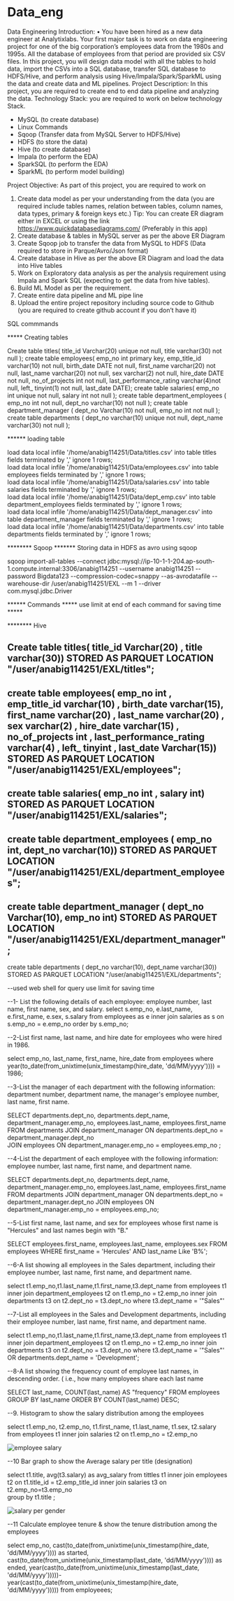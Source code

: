 # Data_eng

Data Engineering
Introduction:
• You have been hired as a new data engineer at Analytixlabs. Your first major task is to work on data engineering
project for one of the big corporation’s employees data from the 1980s and 1995s. All the database of employees
from that period are provided six CSV files. In this project, you will design data model with all the tables to hold data,
import the CSVs into a SQL database, transfer SQL database to HDFS/Hive, and perform analysis using
Hive/Impala/Spark/SparkML using the data and create data and ML pipelines.
Project Description:
In this project, you are required to create end to end data pipeline and analyzing the data.
Technology Stack:
you are required to work on below technology Stack.
- MySQL (to create database)
- Linux Commands
- Sqoop (Transfer data from MySQL Server to HDFS/Hive)
- HDFS (to store the data)
- Hive (to create database)
- Impala (to perform the EDA)
- SparkSQL (to perform the EDA)
- SparkML (to perform model building)


Project Objective: As part of this project, you are required to work on
1. Create data model as per your understanding from the data (you are required include tables names, relation between
tables, column names, data types, primary & foreign keys etc.)
Tip: You can create ER diagram either in EXCEL or using the link https://www.quickdatabasediagrams.com/ (Preferably in this app)
2. Create database & tables in MySQL server as per the above ER Diagram
3. Create Sqoop job to transfer the data from MySQL to HDFS (Data required to store in Parque/Avro/Json format)
4. Create database in Hive as per the above ER Diagram and load the data into Hive tables
5. Work on Exploratory data analysis as per the analysis requirement using Impala and Spark SQL (expecting to get the data
from hive tables).
6. Build ML Model as per the requirement.
7. Create entire data pipeline and ML pipe line
8. Upload the entire project repository including source code to Github (you are required to create github account if you
don’t have it)

SQL commmands 

***** Creating tables

Create table titles( title_id Varchar(20) unique not null, title varchar(30) not null );
create table employees( emp_no int primary key,  emp_title_id varchar(10) not null,  birth_date DATE not null,  first_name varchar(20) not null,  last_name varchar(20) not null,  sex varchar(2) not null,  hire_date DATE not null,  no_of_projects int not null,  last_performance_rating varchar(4)not null,  left_ tinyint(1) not null,  last_date DATE);
create table salaries( emp_no int unique not null, salary int not null ); 
create table department_employees ( emp_no int not null, dept_no varchar(10) not null );
create table department_manager ( dept_no Varchar(10) not null, emp_no int not null );
create table departments ( dept_no varchar(10) unique not null, dept_name varchar(30) not null );

****** loading table

load data local infile '/home/anabig114251/Data/titles.csv' into table titles fields terminated by ',' ignore 1 rows;                                     
load data local infile '/home/anabig114251/Data/employees.csv' into table employees fields terminated by ',' ignore 1 rows;                                     
load data local infile '/home/anabig114251/Data/salaries.csv' into table salaries fields terminated by ',' ignore 1 rows;                                     
load data local infile '/home/anabig114251/Data/dept_emp.csv' into table department_employees fields terminated by ',' ignore 1 rows;                                     
load data local infile '/home/anabig114251/Data/dept_manager.csv' into table department_manager fields terminated by ',' ignore 1 rows;                                     
load data local infile '/home/anabig114251/Data/departments.csv' into table departments fields terminated by ',' ignore 1 rows; 




******** Sqoop ******* Storing data in HDFS as avro using sqoop

sqoop import-all-tables --connect jdbc:mysql://ip-10-1-1-204.ap-south-1.compute.internal:3306/anabig114251 --username anabig114251 --password Bigdata123 --compression-codec=snappy --as-avrodatafile --warehouse-dir /user/anabig114251/EXL --m 1 --driver com.mysql.jdbc.Driver 

                                    
****** Commands ***** use limit at end of each command for saving time *****


******** Hive


Create table titles( title_id Varchar(20) , title varchar(30))
STORED AS PARQUET LOCATION "/user/anabig114251/EXL/titles";
--
create table employees( emp_no int ,  emp_title_id varchar(10) ,  birth_date varchar(15),  first_name varchar(20) ,  last_name varchar(20) ,  sex varchar(2) ,  hire_date varchar(15) ,  no_of_projects int ,  last_performance_rating varchar(4) ,  left_ tinyint ,  last_date Varchar(15))
STORED AS PARQUET LOCATION "/user/anabig114251/EXL/employees";
--
create table salaries( emp_no int , salary int)
STORED AS PARQUET LOCATION "/user/anabig114251/EXL/salaries";
--
create table department_employees ( emp_no int, dept_no varchar(10))
STORED AS PARQUET LOCATION "/user/anabig114251/EXL/department_employees";
--
create table department_manager ( dept_no Varchar(10), emp_no int)
STORED AS PARQUET LOCATION "/user/anabig114251/EXL/department_manager";
--
create table departments ( dept_no varchar(10), dept_name varchar(30))
STORED AS PARQUET LOCATION "/user/anabig114251/EXL/departments";

--used web shell for query use limit for saving time

--1- List the following details of each employee: employee number, last name, first name, sex, and salary. 
select s.emp_no, e.last_name, e.first_name, e.sex, s.salary
from employees as e
inner join salaries as s
on s.emp_no = e.emp_no
order by s.emp_no;

--2-List first name, last name, and hire date for employees who were hired in 1986.

select emp_no, last_name, first_name, hire_date 
from employees 
where year(to_date(from_unixtime(unix_timestamp(hire_date, 'dd/MM/yyyy')))) = 1986;


--3-List the manager of each department with the following information: department number, department name, the manager's employee number, last name, first name.

SELECT departments.dept_no, departments.dept_name, department_manager.emp_no, employees.last_name, employees.first_name 
FROM departments 
JOIN department_manager  ON departments.dept_no = department_manager.dept_no  
JOIN employees  ON department_manager.emp_no = employees.emp_no ;

--4-List the department of each employee with the following information: employee number, last name, first name, and department name.

SELECT departments.dept_no, departments.dept_name, department_manager.emp_no, employees.last_name, employees.first_name
FROM departments
JOIN department_manager
ON departments.dept_no = department_manager.dept_no
JOIN employees
ON department_manager.emp_no = employees.emp_no;
                                                                                                                                                                      

--5-List first name, last name, and sex for employees whose first name is "Hercules" and last names begin with "B."

SELECT employees.first_name, employees.last_name, employees.sex
FROM employees
WHERE first_name = 'Hercules'
AND last_name Like 'B%';

--6-A list showing all employees in the Sales department, including their employee number, last name, first name, and department name.

select t1.emp_no,t1.last_name,t1.first_name,t3.dept_name from employees t1 inner join department_employees t2 on t1.emp_no = t2.emp_no 
  inner join departments t3 on t2.dept_no = t3.dept_no 
  where t3.dept_name = '"Sales"'

--7-List all employees in the Sales and Development departments, including their employee number, last name, first name, and department name.

select t1.emp_no,t1.last_name,t1.first_name,t3.dept_name from employees t1 inner join department_employees t2 on t1.emp_no = t2.emp_no 
  inner join departments t3 on t2.dept_no = t3.dept_no 
  where t3.dept_name = '"Sales"'
  OR departments.dept_name = 'Development';

--8-A list showing the frequency count of employee last names, in descending order. ( i.e., how many employees share each last name 

SELECT last_name,
COUNT(last_name) AS "frequency"
FROM employees
GROUP BY last_name
ORDER BY
COUNT(last_name) DESC;  


--9. Histogram to show the salary distribution among the employees

select t1.emp_no, t2.emp_no, t1.first_name, t1.last_name, t1.sex, t2.salary
from employees t1
inner join salaries t2 on t1.emp_no = t2.emp_no

![employee salary](https://user-images.githubusercontent.com/105859216/169431103-485f2dea-7bda-470e-b793-0b4d715d7014.png)


--10 Bar graph to show the Average salary per title (designation)

select t1.title, avg(t3.salary) as avg_salary
from tittles t1 
inner join employees t2 on t1.title_id = t2.emp_title_id
inner join salaries t3 on t2.emp_no=t3.emp_no  
group by t1.title ;

![salary per gender](https://user-images.githubusercontent.com/105859216/169431121-a7cb107a-6fd7-4cef-a9c3-74c28b7f35ec.png)


--11 Calculate employee tenure & show the tenure distribution among the employees

select emp_no, cast(to_date(from_unixtime(unix_timestamp(hire_date, 'dd/MM/yyyy')))) as started,
       cast(to_date(from_unixtime(unix_timestamp(last_date, 'dd/MM/yyyy')))) as ended,
       year(cast(to_date(from_unixtime(unix_timestamp(last_date, 'dd/MM/yyyy')))))-year(cast(to_date(from_unixtime(unix_timestamp(hire_date, 'dd/MM/yyyy')))))
from employeees;
